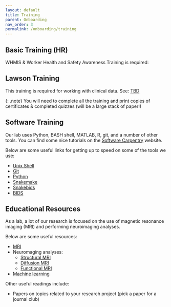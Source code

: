 ```yaml
---
layout: default
title: Training
parent: Onboarding
nav_order: 3
permalink: /onboarding/training
---
```


## Basic Training (HR)
WHMIS & Worker Health and Safety Awareness Training is required:
[](https://www.uwo.ca/hr/learning/required)

<!-- Need updated link here -->
## Lawson Training
This training is required for working with clinical data. See:
[TBD](#)

{: .note}
You will need to complete all the training and print copies of certificates &
completed quizzes (will be a large stack of paper!)

## Software Training
Our lab uses Python, BASH shell, MATLAB, R, git, and a number of other tools.
You can find some nice tutorials on the 
[Software Carpentry](https://software-carpentry.org) website.

Below are some useful links for getting up to speed on some of the tools we use:
* [Unix Shell](https://swcarpentry.github.io/shell-novice)
* [Git](https://swcarpentry.github.io/git-novice)
* [Python](https://swcarpentry.github.io/python-novice-inflammation)
* [Snakemake](https://carpentries-incubator.github.io/workflows-snakemake/01-introduction/index.html)
* [Snakebids](https://snakebids.readthedocs.io/en/stable/)
* [BIDS](https://bids.neuroimaging.io/)

## Educational Resources
As a lab, a lot of our research is focused on the use of magnetic resonance 
imaging (MRI) and performing neuroimaging analyses. 

Below are some useful resources:
* [MRI](https://www.imaios.com/en/e-mri)
* Neuromaging analyses:
  * [Structural MRI](https://carpentries-incubator.github.io/SDC-BIDS-sMRI/)
  * [Diffusion MRI](https://carpentries-incubator.github.io/SDC-BIDS-dMRI/)
  * [Functional MRI](https://carpentries-incubator.github.io/SDC-BIDS-fMRI/)
* [Machine learning](https://carpentries-incubator.github.io/machine-learning-novice-sklearn/)

Other useful readings include:
* Papers on topics related to your research project (pick a paper for a journal
club)
